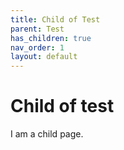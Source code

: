 ```yaml
---
title: Child of Test
parent: Test
has_children: true
nav_order: 1
layout: default
---
```


# Child of test

I am a child page.
